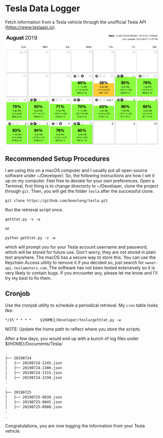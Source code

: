 Tesla Data Logger
===

Fetch information from a Tesla vehicle through the unofficial Tesla API (https://www.teslaapi.io).

![Figure](blob/screenshot.png)

## Recommended Setup Procedures

I am using this on a macOS computer and I usually put all open-source software under ~/Developer/. So, the following instructions are how I set it up on my computer. Feel free to deviate for your own preferences. Open a Terminal, first thing is to change directorty to ~/Developer, clone the project through `git`. Then, you will get the folder `tesla` after the successful clone.
```shell
git clone https://github.com/boonleng/tesla.git
```

Run the retrieval script once.
```shell
getStat.py -v -w
```
or
```shell
python getStat.py -v -w
```
which will prompt you for your Tesla account username and password, which will be stored for future use. Don't worry, they are not stored in plain text anywhere. The macOS has a secure way to store this. You can use the Keychain Access utility to remove it if you decided so, just search for `owner-api.teslamotors.com`. The software has not been tested extensively so it is very likely to contain bugs. If you encounter any, please let me know and I'll try my best to fix them.

## Cronjob

Use the _cronjob_ utility to schedule a periodical retrieval. My `cron` table looks like:

```
*/15 * * * *    ${HOME}/Developer/tesla/getStat.py -w
```

NOTE: Update the home path to reflect where you store the scripts.

After a few days, you would end up with a bunch of log files under ${HOME}/Documents/Tesla/

```
.
├── 20190724
│   ├── 20190724-1245.json
│   ├── 20190724-1300.json
│   ├── 20190724-1315.json
│   ├── 20190724-1330.json
.
.
├── 20190725
│   ├── 20190725-0830.json
│   ├── 20190725-0845.json
│   ├── 20190725-0900.json
.
.
```

Congratulations, you are now logging the information from your Tesla vehicle.
